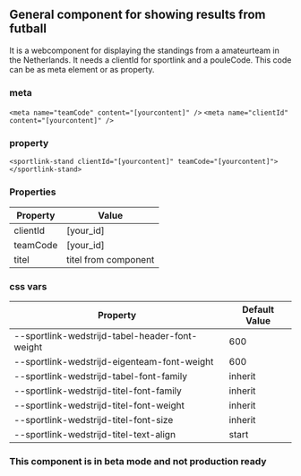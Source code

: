 ## General component for showing results from futball

It is a webcomponent for displaying the standings from a amateurteam in the Netherlands. It needs a clientId for sportlink and a pouleCode. This code can be as meta element or as property.

### meta
`<meta name="teamCode" content="[yourcontent]" />`
`<meta name="clientId" content="[yourcontent]" />`

### property
`<sportlink-stand clientId="[yourcontent]" teamCode="[yourcontent]"></sportlink-stand>`


### Properties

| Property    | Value |
| -------- | ------- |
| clientId  | [your_id] |
| teamCode  | [your_id] |
| titel  | titel from component |


### css vars

| Property    | Default Value |
| -------- | ------- |
| --sportlink-wedstrijd-tabel-header-font-weight | 600 |
| --sportlink-wedstrijd-eigenteam-font-weight | 600 |
| --sportlink-wedstrijd-tabel-font-family | inherit |
| --sportlink-wedstrijd-titel-font-family | inherit |
| --sportlink-wedstrijd-titel-font-weight | inherit |
| --sportlink-wedstrijd-titel-font-size | inherit |
| --sportlink-wedstrijd-titel-text-align | start |


### This component is in beta mode and not production ready
